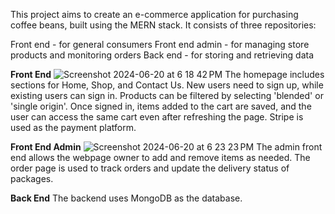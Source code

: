 This project aims to create an e-commerce application for purchasing coffee beans, built using the MERN stack. It consists of three repositories:

Front end - for general consumers
Front end admin - for managing store products and monitoring orders
Back end - for storing and retrieving data

**Front End**
![Screenshot 2024-06-20 at 6 18 42 PM](https://github.com/DaveLKJ/Project4_FE/assets/94274420/dd6636c9-66e9-4122-9297-8947f0897bc7)
The homepage includes sections for Home, Shop, and Contact Us. New users need to sign up, while existing users can sign in. Products can be filtered by selecting 'blended' or 'single origin'. Once signed in, items added to the cart are saved, and the user can access the same cart even after refreshing the page. Stripe is used as the payment platform.

**Front End Admin**
![Screenshot 2024-06-20 at 6 23 23 PM](https://github.com/DaveLKJ/Project4_FE/assets/94274420/4387ba30-31f5-4c1d-a9c4-c7df5e17202d)
The admin front end allows the webpage owner to add and remove items as needed. The order page is used to track orders and update the delivery status of packages.

**Back End**
The backend uses MongoDB as the database.
